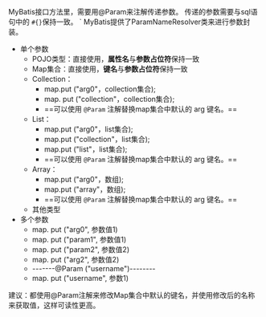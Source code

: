 MyBatis接口方法里，需要用@Param来注解传递参数。
传递的参数需要与sql语句中的 `#{}`保持一致。 `
MyBatis提供了ParamNameResolver类来进行参数封装。

- 单个参数
	- POJO类型：直接使用，**属性名**与**参数占位符**保持一致
	- Map集合：直接使用，**键名**与**参数占位符**保持一致
	- Collection：
		- map.put ("arg0"，collection集合);
		- map. put ("collection"，collection集合);
		- ==可以使用 `@Param` 注解替换map集合中默认的 arg 键名。==
	- List：
		- map.put ("arg0"，list集合);
		- map.put ("collection"，list集合);
		- map.put ("list"，list集合);
		- ==可以使用 `@Param` 注解替换map集合中默认的 arg 键名。==
	- Array：
		- map.put ("arg0"，数组);
		- map.put ("array"，数组);
		- ==可以使用 `@Param` 注解替换map集合中默认的 arg 键名。==
	- 其他类型
- 多个参数
	- map. put ("arg0", 参数值1)
	- map. put ("param1", 参数值1)
	- map. put ("param2", 参数值2)
	- map. put ("arg2", 参数值2)
	- -------@Param ("username")--------
	- map. put ("username", 参数1)

建议：都使用@Param注解来修改Map集合中默认的键名，并使用修改后的名称来获取值，这样可读性更高。